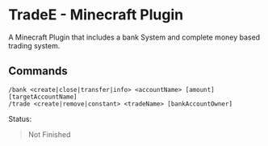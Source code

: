 # TradeE - Minecraft Plugin
A Minecraft Plugin that includes a bank System and complete money based trading system.

## Commands
```
/bank <create|close|transfer|info> <accountName> [amount] [targetAccountName]
/trade <create|remove|constant> <tradeName> [bankAccountOwner]
```



Status:
> Not Finished
